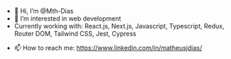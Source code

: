 - 👋 Hi, I’m @Mth-Dias
- 👀 I’m interested in web development
- Currently working with: React.js, Next.js, Javascript, Typescript, Redux, Router DOM, Tailwind CSS, Jest, Cypress
<!-- - 🌱 I’m currently learning React Redux -->
- 📫 How to reach me: https://www.linkedin.com/in/matheusjdias/

<!---
Mth-Dias/Mth-Dias is a ✨ special ✨ repository because its `README.md` (this file) appears on your GitHub profile.
You can click the Preview link to take a look at your changes.
--->
